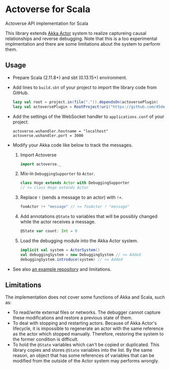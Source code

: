 # Actoverse for Scala

Actoverse API implementation for Scala

This library extends [Akka Actor](http://akka.io/) system to realize captureing causal relationships and reverse debugging. 
Note that this is a too experimental implmentation and there are some limitations about the system to perform them.

## Usage

* Prepare Scala (2.11.8+) and sbt (0.13.15+) environment.

* Add lines to `build.sbt` of your project to import the library code from GitHub.

	```scala
	lazy val root = project.in(file(".")).dependsOn(actoversePlugin)
	lazy val actoversePlugin = RootProject(uri("https://github.com/45deg/Actoverse-Scala.git"))
	```

* Add the settings of the WebSocket handler to `applications.conf` of your project.
	
	```
	actoverse.wshandler.hostname = "localhost"
	actoverse.wshandler.port = 3000
	```

* Modify your Akka code like below to track the messages.
   
   1. Import Actoverse
       
       ```scala
       import actoverse._
       ```

	1. Mix-in `DebuggingSupporter` to `Actor`.
	
	    ```scala
	    class Hoge extends Actor with DebuggingSupporter
	    // <= class Hoge extends Actor
	    ```
	    
	2. Replace `!` (sends a message to an actor) with `!+`.
	
	    ```scala
	    fooActor !+ "message" // <= fooActor ! "message"
	    ```
	    
	3. Add annotations `@State` to variables that will be possibly changed while the actor receives a message.

		```scala
		@State var count: Int = 0
		```

	4. Load the debugging module into the Akka Actor system.
	
		```scala
		implicit val system = ActorSystem()
		val debuggingSystem = new DebuggingSystem // <= Added
		debuggingSystem.introduce(system) // <= Added
		```

* See also [an example repository](https://github.com/45deg/Actoverse-Scala-Demos) and limitations.

## Limitations

The implementation does not cover some functions of Akka and Scala, such as:

- To read/write external files or networks. The debugger cannot capture these modifications and restore a previous state of them.
- To deal with stopping and restarting actors. Because of Akka Actor's lifecycle, it is impossible to regenerate an actor with the same reference as the actor which stopped manually. Therefore, restoring the system to the former condition is difficult.
- To hold the `@State` variables which can't be copied or duplicated. This library copies and stores `@State` variables into the list. By the same reason, an object that has some references of variables that can be modified from the outside of the Actor system may performs wrongly.